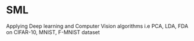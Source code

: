 # SML
Applying Deep learning and Computer Vision algorithms i.e PCA, LDA, FDA on CIFAR-10, MNIST, F-MNIST dataset
